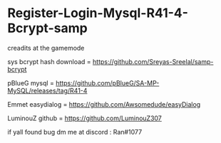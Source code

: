 # Register-Login-Mysql-R41-4-Bcrypt-samp
creadits at the gamemode


sys bcrypt hash download = https://github.com/Sreyas-Sreelal/samp-bcrypt 


pBlueG mysql = https://github.com/pBlueG/SA-MP-MySQL/releases/tag/R41-4


Emmet easydialog = https://github.com/Awsomedude/easyDialog


LuminouZ github = https://github.com/LuminouZ307


if yall found bug dm me at discord : Ran#1077
